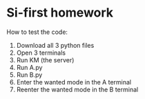 # Si-first homework

How to test the code:
1. Download all 3 python files
2. Open 3 terminals
3. Run KM (the server)
4. Run A.py
5. Run B.py
6. Enter the wanted mode in the A terminal
7. Reenter the wanted mode in the B terminal
